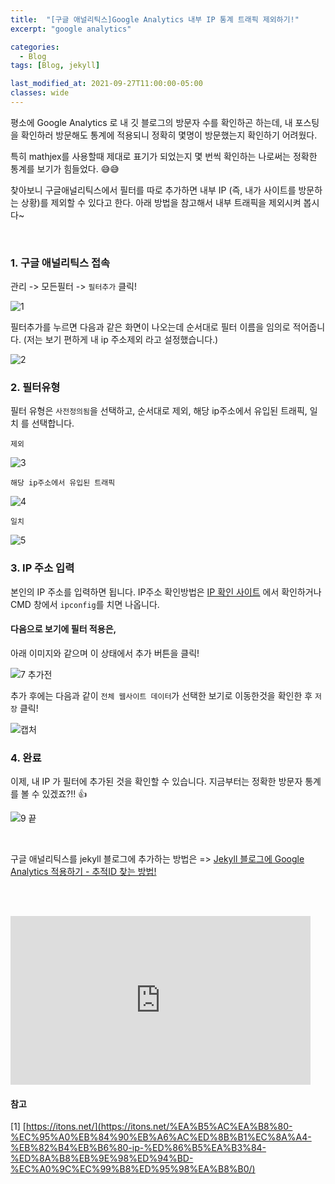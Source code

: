 ```yaml
---
title:  "[구글 애널리틱스]Google Analytics 내부 IP 통계 트래픽 제외하기!"
excerpt: "google analytics"

categories:
  - Blog
tags: [Blog, jekyll]

last_modified_at: 2021-09-27T11:00:00-05:00
classes: wide
---
```



평소에 Google Analytics 로 내 깃 블로그의 방문자 수를 확인하곤 하는데, 내 포스팅을 확인하러 방문해도 통계에 적용되니 정확히 몇명이 방문했는지 확인하기 어려웠다. 

특히 mathjex를 사용할때 제대로 표기가 되었는지 몇 번씩 확인하는 나로써는 정확한 통계를 보기가 힘들었다. 😅😅

찾아보니 구글애널리틱스에서 필터를 따로 추가하면 내부 IP (즉, 내가 사이트를 방문하는 상황)를 제외할 수 있다고 한다. 아래 방법을 참고해서 내부 트래픽을 제외시켜 봅시다~

<br>

### 1. 구글 애널리틱스 접속


관리 -> 모든필터 -> `필터추가` 클릭!


![1](https://user-images.githubusercontent.com/53431568/134842198-a0bd9daf-9500-42bb-8757-04c9eba41857.PNG)


필터추가를 누르면 다음과 같은 화면이 나오는데 순서대로 필터 이름을 임의로 적어줍니다. (저는 보기 편하게 내 ip 주소제외 라고 설정했습니다.)

![2](https://user-images.githubusercontent.com/53431568/134842226-49a4e518-a929-4452-a387-02c5a78ea206.PNG)


### 2. 필터유형

필터 유형은 `사전정의됨`을 선택하고, 순서대로 제외, 해당 ip주소에서 유입된 트래픽, 일치 를 선택합니다.

`제외`

![3](https://user-images.githubusercontent.com/53431568/134842435-0e69cd00-0857-414d-9d46-2ed345ac7239.PNG)

`해당 ip주소에서 유입된 트래픽`

![4](https://user-images.githubusercontent.com/53431568/134842445-af073616-5419-4538-ac43-81237f042587.PNG)

`일치`

![5](https://user-images.githubusercontent.com/53431568/134842433-3f6325fb-e6cf-43c9-9249-2f172c83998d.PNG)


### 3. IP 주소 입력

본인의 IP 주소를 입력하면 됩니다. IP주소 확인방법은 [IP 확인 사이트](https://www.findip.kr/) 에서 확인하거나 CMD 창에서 `ipconfig`를 치면 나옵니다.


#### 다음으로 보기에 필터 적용은,
아래 이미지와 같으며 이 상태에서 추가 버튼을 클릭!

![7 추가전](https://user-images.githubusercontent.com/53431568/134842743-c5337e72-c4bc-4a51-9cb4-e99eb2e74392.PNG)

추가 후에는 다음과 같이 `전체 웹사이트 데이터`가 선택한 보기로 이동한것을 확인한 후 `저장` 클릭!

![캡처](https://user-images.githubusercontent.com/53431568/134842954-778e9885-b1c1-4004-800f-19315854b439.PNG)



### 4. 완료

이제, 내 IP 가 필터에 추가된 것을 확인할 수 있습니다. 지금부터는 정확한 방문자 통계를 볼 수 있겠죠?!! 👍


![9  끝](https://user-images.githubusercontent.com/53431568/134842971-5b85164e-0e86-4aec-ba6c-708d36eaabe7.PNG)

<br>

구글 애널리틱스를 jekyll 블로그에 추가하는 방법은 => [Jekyll 블로그에 Google Analytics 적용하기 - 추적ID 찾는 방법!](https://chaelin0722.github.io/blog/google_analytics/) 


<br><br>

<iframe src="https://giphy.com/embed/3YMh7XFvzhRtTF0DhJ" width="480" height="270" frameBorder="0" class="giphy-embed" allowFullScreen></iframe>


#### 참고

[1] [https://itons.net/](https://itons.net/%EA%B5%AC%EA%B8%80-%EC%95%A0%EB%84%90%EB%A6%AC%ED%8B%B1%EC%8A%A4-%EB%82%B4%EB%B6%80-ip-%ED%86%B5%EA%B3%84-%ED%8A%B8%EB%9E%98%ED%94%BD-%EC%A0%9C%EC%99%B8%ED%95%98%EA%B8%B0/)
